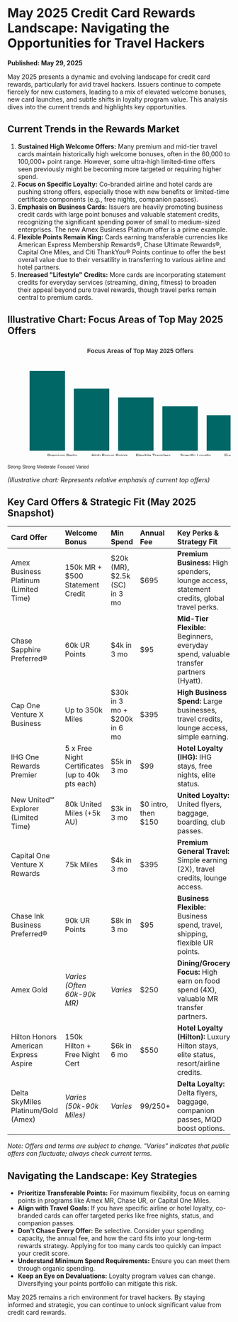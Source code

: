 # May 2025 Credit Card Rewards Landscape: Navigating the Opportunities for Travel Hackers

**Published: May 29, 2025**

May 2025 presents a dynamic and evolving landscape for credit card rewards, particularly for avid travel hackers. Issuers continue to compete fiercely for new customers, leading to a mix of elevated welcome bonuses, new card launches, and subtle shifts in loyalty program value. This analysis dives into the current trends and highlights key opportunities.

## Current Trends in the Rewards Market

1.  **Sustained High Welcome Offers:** Many premium and mid-tier travel cards maintain historically high welcome bonuses, often in the 60,000 to 100,000+ point range. However, some ultra-high limited-time offers seen previously might be becoming more targeted or requiring higher spend.
2.  **Focus on Specific Loyalty:** Co-branded airline and hotel cards are pushing strong offers, especially those with new benefits or limited-time certificate components (e.g., free nights, companion passes).
3.  **Emphasis on Business Cards:** Issuers are heavily promoting business credit cards with large point bonuses and valuable statement credits, recognizing the significant spending power of small to medium-sized enterprises. The new Amex Business Platinum offer is a prime example.
4.  **Flexible Points Remain King:** Cards earning transferable currencies like American Express Membership Rewards®, Chase Ultimate Rewards®, Capital One Miles, and Citi ThankYou® Points continue to offer the best overall value due to their versatility in transferring to various airline and hotel partners.
5.  **Increased "Lifestyle" Credits:** More cards are incorporating statement credits for everyday services (streaming, dining, fitness) to broaden their appeal beyond pure travel rewards, though travel perks remain central to premium cards.

## Illustrative Chart: Focus Areas of Top May 2025 Offers

<svg width="600" height="300" xmlns="http://www.w3.org/2000/svg">
  <style>
    .bar { fill: #006666; }
    .text { font-family: sans-serif; font-size: 10px; fill: #333; text-anchor: middle; }
    .axis-text { font-family: sans-serif; font-size: 10px; fill: #333; }
    .title { font-family: sans-serif; font-size: 14px; fill: #333; text-anchor: middle; font-weight: bold;}
  </style>
  <text x="300" y="20" class="title">Focus Areas of Top May 2025 Offers</text>

  <rect x="50" y="60" width="80" height="180" class="bar"/>
  <text x="90" y="255" class="axis-text">Premium Perks</text>

  <rect x="150" y="100" width="80" height="140" class="bar"/>
  <text x="190" y="255" class="axis-text">High Bonus Points</text>

  <rect x="250" y="120" width="80" height="120" class="bar"/>
  <text x="290" y="255" class="axis-text">Flexible Transfers</text>

  <rect x="350" y="140" width="80" height="100" class="bar"/>
  <text x="390" y="255" class="axis-text">Specific Loyalty</text>

  <rect x="450" y="160" width="80" height="80" class="bar"/>
   <text x="490" y="255" class="axis-text">Everyday Earn</text>

  <text x="90" y="55" class="text">Strong</text>
  <text x="190" y="95" class="text">Strong</text>
  <text x="290" y="115" class="text">Moderate</text>
  <text x="390" y="135" class="text">Focused</text>
   <text x="490" y="155" class="text">Varied</text>
</svg>

*(Illustrative chart: Represents relative emphasis of current top offers)*

## Key Card Offers & Strategic Fit (May 2025 Snapshot)

| Card Offer                                     | Welcome Bonus                                                | Min Spend     | Annual Fee | Key Perks & Strategy Fit                                                                 |
| :--------------------------------------------- | :----------------------------------------------------------- | :------------ | :--------- | :--------------------------------------------------------------------------------------- |
| Amex Business Platinum (Limited Time)          | 150k MR + $500 Statement Credit                              | $20k (MR), $2.5k (SC) in 3 mo | $695       | **Premium Business:** High spenders, lounge access, statement credits, global travel perks. |
| Chase Sapphire Preferred®                      | 60k UR Points                                                | $4k in 3 mo   | $95        | **Mid-Tier Flexible:** Beginners, everyday spend, valuable transfer partners (Hyatt).    |
| Cap One Venture X Business                     | Up to 350k Miles                                             | $30k in 3 mo + $200k in 6 mo | $395       | **High Business Spend:** Large businesses, travel credits, lounge access, simple earning.    |
| IHG One Rewards Premier                        | 5 x Free Night Certificates (up to 40k pts each)             | $5k in 3 mo   | $99        | **Hotel Loyalty (IHG):** IHG stays, free nights, elite status.                          |
| New United℠ Explorer (Limited Time)            | 80k United Miles (+5k AU)                                    | $3k in 3 mo   | $0 intro, then $150 | **United Loyalty:** United flyers, baggage, boarding, club passes.                       |
| Capital One Venture X Rewards                  | 75k Miles                                                    | $4k in 3 mo   | $395       | **Premium General Travel:** Simple earning (2X), travel credits, lounge access.          |
| Chase Ink Business Preferred®                  | 90k UR Points                                                | $8k in 3 mo   | $95        | **Business Flexible:** Business spend, travel, shipping, flexible UR points.             |
| Amex Gold                                      | *Varies (Often 60k-90k MR)*                                  | *Varies*      | $250       | **Dining/Grocery Focus:** High earn on food spend (4X), valuable MR transfer partners.   |
| Hilton Honors American Express Aspire          | 150k Hilton + Free Night Cert                                | $6k in 6 mo   | $550       | **Hotel Loyalty (Hilton):** Luxury Hilton stays, elite status, resort/airline credits. |
| Delta SkyMiles Platinum/Gold (Amex)            | *Varies (50k-90k Miles)*                                     | *Varies*      | $99/$250+  | **Delta Loyalty:** Delta flyers, baggage, companion passes, MQD boost options.           |

*Note: Offers and terms are subject to change. "Varies" indicates that public offers can fluctuate; always check current terms.*

## Navigating the Landscape: Key Strategies

*   **Prioritize Transferable Points:** For maximum flexibility, focus on earning points in programs like Amex MR, Chase UR, or Capital One Miles.
*   **Align with Travel Goals:** If you have specific airline or hotel loyalty, co-branded cards can offer targeted perks like free nights, status, and companion passes.
*   **Don't Chase Every Offer:** Be selective. Consider your spending capacity, the annual fee, and how the card fits into your long-term rewards strategy. Applying for too many cards too quickly can impact your credit score.
*   **Understand Minimum Spend Requirements:** Ensure you can meet them through organic spending.
*   **Keep an Eye on Devaluations:** Loyalty program values can change. Diversifying your points portfolio can mitigate this risk.

May 2025 remains a rich environment for travel hackers. By staying informed and strategic, you can continue to unlock significant value from credit card rewards.
